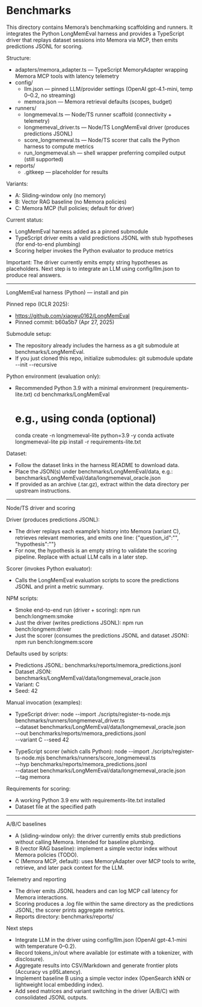 # Benchmarks

This directory contains Memora’s benchmarking scaffolding and runners. It integrates the Python LongMemEval harness and provides a TypeScript driver that replays dataset sessions into Memora via MCP, then emits predictions JSONL for scoring.

Structure:
- adapters/memora_adapter.ts — TypeScript MemoryAdapter wrapping Memora MCP tools with latency telemetry
- config/
  - llm.json — pinned LLM/provider settings (OpenAI gpt-4.1-mini, temp 0–0.2, no streaming)
  - memora.json — Memora retrieval defaults (scopes, budget)
- runners/
  - longmemeval.ts — Node/TS runner scaffold (connectivity + telemetry)
  - longmemeval_driver.ts — Node/TS LongMemEval driver (produces predictions JSONL)
  - score_longmemeval.ts — Node/TS scorer that calls the Python harness to compute metrics
  - run_longmemeval.sh — shell wrapper preferring compiled output (still supported)
- reports/
  - .gitkeep — placeholder for results

Variants:
- A: Sliding-window only (no memory)
- B: Vector RAG baseline (no Memora policies)
- C: Memora MCP (full policies; default for driver)

Current status:
- LongMemEval harness added as a pinned submodule
- TypeScript driver emits a valid predictions JSONL with stub hypotheses (for end-to-end plumbing)
- Scoring helper invokes the Python evaluator to produce metrics

Important: The driver currently emits empty string hypotheses as placeholders. Next step is to integrate an LLM using config/llm.json to produce real answers.

---

LongMemEval harness (Python) — install and pin

Pinned repo (ICLR 2025):
- https://github.com/xiaowu0162/LongMemEval
- Pinned commit: b60a5b7 (Apr 27, 2025)

Submodule setup:
- The repository already includes the harness as a git submodule at benchmarks/LongMemEval.
- If you just cloned this repo, initialize submodules:
  git submodule update --init --recursive

Python environment (evaluation only):
- Recommended Python 3.9 with a minimal environment (requirements-lite.txt)
  cd benchmarks/LongMemEval
  # e.g., using conda (optional)
  conda create -n longmemeval-lite python=3.9 -y
  conda activate longmemeval-lite
  pip install -r requirements-lite.txt

Dataset:
- Follow the dataset links in the harness README to download data.
- Place the JSON(s) under benchmarks/LongMemEval/data, e.g.:
  benchmarks/LongMemEval/data/longmemeval_oracle.json
- If provided as an archive (.tar.gz), extract within the data directory per upstream instructions.

---

Node/TS driver and scoring

Driver (produces predictions JSONL):
- The driver replays each example’s history into Memora (variant C), retrieves relevant memories, and emits one line:
  {"question_id":"<id>", "hypothesis":"<answer>"}
- For now, the hypothesis is an empty string to validate the scoring pipeline. Replace with actual LLM calls in a later step.

Scorer (invokes Python evaluator):
- Calls the LongMemEval evaluation scripts to score the predictions JSONL and print a metric summary.

NPM scripts:
- Smoke end-to-end run (driver + scoring):
  npm run bench:longmem:smoke
- Just the driver (writes predictions JSONL):
  npm run bench:longmem:driver
- Just the scorer (consumes the predictions JSONL and dataset JSON):
  npm run bench:longmem:score

Defaults used by scripts:
- Predictions JSONL: benchmarks/reports/memora_predictions.jsonl
- Dataset JSON: benchmarks/LongMemEval/data/longmemeval_oracle.json
- Variant: C
- Seed: 42

Manual invocation (examples):
- TypeScript driver:
  node --import ./scripts/register-ts-node.mjs benchmarks/runners/longmemeval_driver.ts \
    --dataset benchmarks/LongMemEval/data/longmemeval_oracle.json \
    --out benchmarks/reports/memora_predictions.jsonl \
    --variant C --seed 42

- TypeScript scorer (which calls Python):
  node --import ./scripts/register-ts-node.mjs benchmarks/runners/score_longmemeval.ts \
    --hyp benchmarks/reports/memora_predictions.jsonl \
    --dataset benchmarks/LongMemEval/data/longmemeval_oracle.json \
    --tag memora

Requirements for scoring:
- A working Python 3.9 env with requirements-lite.txt installed
- Dataset file at the specified path

---

A/B/C baselines

- A (sliding-window only): the driver currently emits stub predictions without calling Memora. Intended for baseline plumbing.
- B (vector RAG baseline): implement a simple vector index without Memora policies (TODO).
- C (Memora MCP, default): uses MemoryAdapter over MCP tools to write, retrieve, and later pack context for the LLM.

Telemetry and reporting

- The driver emits JSONL headers and can log MCP call latency for Memora interactions.
- Scoring produces a .log file within the same directory as the predictions JSONL; the scorer prints aggregate metrics.
- Reports directory:
  benchmarks/reports/

Next steps

- Integrate LLM in the driver using config/llm.json (OpenAI gpt-4.1-mini with temperature 0–0.2).
- Record tokens_in/out where available (or estimate with a tokenizer, with disclosure).
- Aggregate results into CSV/Markdown and generate frontier plots (Accuracy vs p95Latency).
- Implement baseline B using a simple vector index (OpenSearch kNN or lightweight local embedding index).
- Add seed matrices and variant switching in the driver (A/B/C) with consolidated JSONL outputs.
